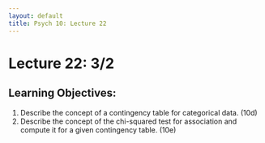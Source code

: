 ```yaml
---
layout: default
title: Psych 10: Lecture 22
---
```

# Lecture 22: 3/2

## Learning Objectives:
1. Describe the concept of a contingency table for categorical data. (10d)
2. Describe the concept of the chi-squared test for association and compute it for a given contingency table. (10e)
